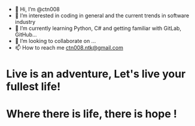 - 👋 Hi, I’m @ctn008
- 👀 I’m interested in coding in general and the current trends in software industry
- 🌱 I’m currently learning Python, C# and getting familiar with GitLab, GitHub...
- 💞️ I’m looking to collaborate on ...
- 📫 How to reach me ctn008.ntk@gmail.com

<!---
ctn008/ctn008 is a ✨ special ✨ repository because its `README.md` (this file) appears on your GitHub profile.
You can click the Preview link to take a look at your changes.
--->
# Live is an adventure, Let's live your fullest life! 
# Where there is life, there is hope !
